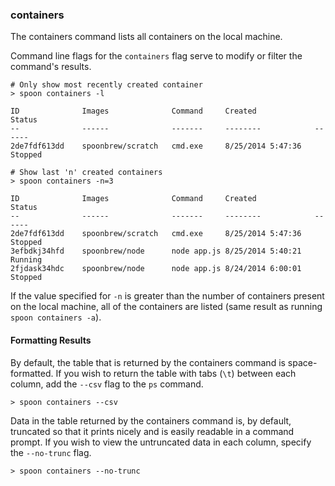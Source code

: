 ### containers

The containers command lists all containers on the local machine.  

Command line flags for the `containers` flag serve to modify or filter the command's results. 

	# Only show most recently created container
	> spoon containers -l

	ID				Images				Command   	Created 			Status
	--				------				-------		-------- 			------
	2de7fdf613dd	spoonbrew/scratch	cmd.exe 	8/25/2014 5:47:36	Stopped

	# Show last 'n' created containers
	> spoon containers -n=3

	ID				Images				Command   	Created 			Status
	--				------				-------		-------- 			------
	2de7fdf613dd	spoonbrew/scratch	cmd.exe 	8/25/2014 5:47:36	Stopped
	3efbdkj34hfd	spoonbrew/node		node app.js 8/25/2014 5:40:21   Running
	2fjdask34hdc	spoonbrew/node		node app.js 8/24/2014 6:00:01   Stopped


If the value specified for `-n` is greater than the number of containers present on the local machine, all of the containers are listed (same result as running `spoon containers -a`). 

#### Formatting Results

By default, the table that is returned by the containers command is space-formatted. If you wish to return the table with tabs (`\t`) between each column, add the `--csv` flag to the `ps` command. 

	> spoon containers --csv

Data in the table returned by the containers command is, by default, truncated so that it prints nicely and is easily readable in a command prompt. If you wish to view the untruncated data in each column, specify the `--no-trunc` flag. 

	> spoon containers --no-trunc